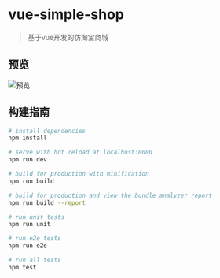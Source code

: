 # vue-simple-shop

> 基于vue开发的仿淘宝商城

## 预览

![预览](http://www.zhangxinlu.com/feng6.png)

## 构建指南

``` bash
# install dependencies
npm install

# serve with hot reload at localhost:8080
npm run dev

# build for production with minification
npm run build

# build for production and view the bundle analyzer report
npm run build --report

# run unit tests
npm run unit

# run e2e tests
npm run e2e

# run all tests
npm test
```


